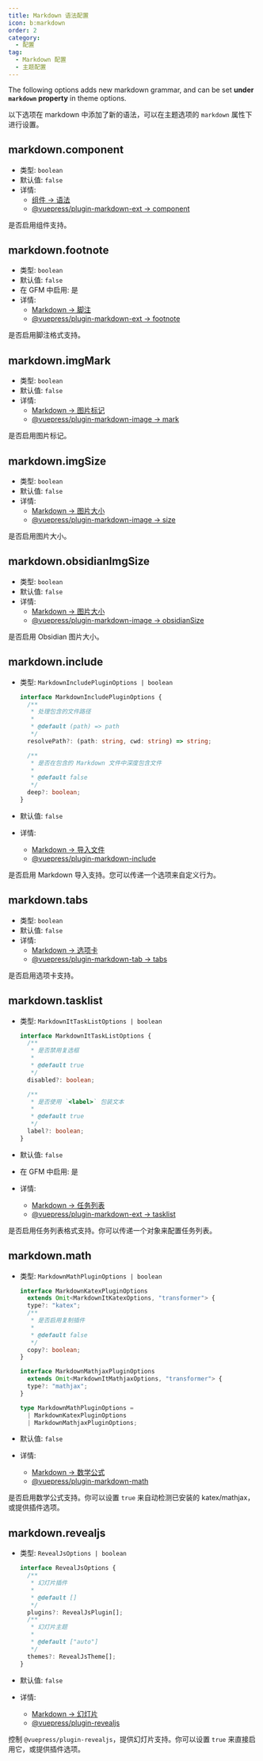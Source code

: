 ```yaml
---
title: Markdown 语法配置
icon: b:markdown
order: 2
category:
  - 配置
tag:
  - Markdown 配置
  - 主题配置
---
```


The following options adds new markdown grammar, and can be set **under `markdown` property** in theme options.

以下选项在 markdown 中添加了新的语法，可以在主题选项的 `markdown` 属性下进行设置。

## markdown.component

- 类型: `boolean`
- 默认值: `false`
- 详情:
  - [组件 → 语法](../../guide/component/grammar.md)
  - [@vuepress/plugin-markdown-ext → component][component]

是否启用组件支持。

## markdown.footnote

- 类型: `boolean`
- 默认值: `false`
- 在 GFM 中启用: 是
- 详情:
  - [Markdown → 脚注](../../guide/markdown/content/footnote.md)
  - [@vuepress/plugin-markdown-ext → footnote][footnote]

是否启用脚注格式支持。

## markdown.imgMark

- 类型: `boolean`
- 默认值: `false`
- 详情:
  - [Markdown → 图片标记](../../guide/markdown/grammar/image.md#image-mark)
  - [@vuepress/plugin-markdown-image → mark][mark]

是否启用图片标记。

## markdown.imgSize

- 类型: `boolean`
- 默认值: `false`
- 详情:
  - [Markdown → 图片大小](../../guide/markdown/grammar/image.md#image-size)
  - [@vuepress/plugin-markdown-image → size][size]

是否启用图片大小。

## markdown.obsidianImgSize

- 类型: `boolean`
- 默认值: `false`
- 详情:
  - [Markdown → 图片大小](../../guide/markdown/grammar/image.md#image-size)
  - [@vuepress/plugin-markdown-image → obsidianSize][obsidianSize]

是否启用 Obsidian 图片大小。

## markdown.include

- 类型: `MarkdownIncludePluginOptions | boolean`

  ```ts
  interface MarkdownIncludePluginOptions {
    /**
     * 处理包含的文件路径
     *
     * @default (path) => path
     */
    resolvePath?: (path: string, cwd: string) => string;

    /**
     * 是否在包含的 Markdown 文件中深度包含文件
     *
     * @default false
     */
    deep?: boolean;
  }
  ```

- 默认值: `false`
- 详情:
  - [Markdown → 导入文件](../../guide/markdown/content/include.md)
  - [@vuepress/plugin-markdown-include][include]

是否启用 Markdown 导入支持。您可以传递一个选项来自定义行为。

## markdown.tabs

- 类型: `boolean`
- 默认值: `false`
- 详情:
  - [Markdown → 选项卡](../../guide/markdown/content/tabs.md)
  - [@vuepress/plugin-markdown-tab → tabs][tabs]

是否启用选项卡支持。

## markdown.tasklist

- 类型: `MarkdownItTaskListOptions | boolean`

  ```ts
  interface MarkdownItTaskListOptions {
    /**
     * 是否禁用复选框
     *
     * @default true
     */
    disabled?: boolean;

    /**
     * 是否使用 `<label>` 包装文本
     *
     * @default true
     */
    label?: boolean;
  }
  ```

- 默认值: `false`
- 在 GFM 中启用: 是
- 详情:
  - [Markdown → 任务列表](../../guide/markdown/grammar/tasklist.md)
  - [@vuepress/plugin-markdown-ext → tasklist][tasklist]

是否启用任务列表格式支持。你可以传递一个对象来配置任务列表。

## markdown.math

- 类型: `MarkdownMathPluginOptions | boolean`

  ```ts
  interface MarkdownKatexPluginOptions
    extends Omit<MarkdownItKatexOptions, "transformer"> {
    type?: "katex";
    /**
     * 是否启用复制插件
     *
     * @default false
     */
    copy?: boolean;
  }

  interface MarkdownMathjaxPluginOptions
    extends Omit<MarkdownItMathjaxOptions, "transformer"> {
    type?: "mathjax";
  }

  type MarkdownMathPluginOptions =
    | MarkdownKatexPluginOptions
    | MarkdownMathjaxPluginOptions;
  ```

- 默认值: `false`
- 详情:
  - [Markdown → 数学公式](../../guide/markdown/grammar/math.md)
  - [@vuepress/plugin-markdown-math][math]

是否启用数学公式支持。你可以设置 `true` 来自动检测已安装的 katex/mathjax，或提供插件选项。

## markdown.revealjs

- 类型: `RevealJsOptions | boolean`

  ```ts
  interface RevealJsOptions {
    /**
     * 幻灯片插件
     *
     * @default []
     */
    plugins?: RevealJsPlugin[];
    /**
     * 幻灯片主题
     *
     * @default ["auto"]
     */
    themes?: RevealJsTheme[];
  }
  ```

- 默认值: `false`
- 详情:
  - [Markdown → 幻灯片](../../guide/markdown/content/revealjs.md)
  - [@vuepress/plugin-revealjs][revealjs]

控制 `@vuepress/plugin-revealjs`，提供幻灯片支持。你可以设置 `true` 来直接启用它，或提供插件选项。

[component]: https://ecosystem.vuejs.press/zh/plugins/markdown/markdown-ext.html#component
[footnote]: https://ecosystem.vuejs.press/zh/plugins/markdown/markdown-ext.html#footenote
[tasklist]: https://ecosystem.vuejs.press/zh/plugins/markdown/markdown-ext.html#tasklist
[mark]: https://ecosystem.vuejs.press/zh/plugins/markdown/markdown-image.html#mark
[obsidianSize]: https://ecosystem.vuejs.press/zh/plugins/markdown/markdown-image.html#obsidianSize
[size]: https://ecosystem.vuejs.press/zh/plugins/markdown/markdown-image.html#size
[include]: https://ecosystem.vuejs.press/zh/plugins/markdown/markdown-include.html
[math]: https://ecosystem.vuejs.press/zh/plugins/markdown/markdown-math.html
[revealjs]: https://ecosystem.vuejs.press/zh/plugins/markdown/revealjs/#options
[tabs]: https://ecosystem.vuejs.press/zh/plugins/markdown/markdown-tab.html#tabs
